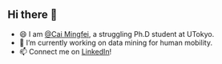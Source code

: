 ## Hi there 👋 

- 😄 I am [@Cai Mingfei](https://github.com/shishixuezi), a struggling Ph.D student at UTokyo.
- 🔭 I’m currently working on data mining for human mobility.
- 📫 Connect me on [LinkedIn](https://www.linkedin.com/in/mingfeicai/)!

<!-- [![My GitHub Data](https://github-readme-stats.vercel.app/api?username=shishixuezi&show_icons=true&theme=graywhite)]() -->
